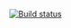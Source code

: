 [![Build status](https://ci.appveyor.com/api/projects/status/ty3cpce9t1fyyv27?svg=true)](https://ci.appveyor.com/project/daryamorozova/auto-1-2-1)

